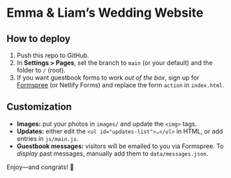 # Emma & Liam’s Wedding Website

## How to deploy
1. Push this repo to GitHub.
2. In **Settings > Pages**, set the branch to `main` (or your default) and the folder to `/` (root).
3. If you want guestbook forms to work _out of the box_, sign up for [Formspree](https://formspree.io/) (or Netlify Forms) and replace the form `action` in `index.html`.

## Customization
- **Images:** put your photos in `images/` and update the `<img>` tags.
- **Updates:** either edit the `<ul id="updates-list">…</ul>` in HTML, or add entries in `js/main.js`.
- **Guestbook messages:** visitors will be emailed to you via Formspree. To _display_ past messages, manually add them to `data/messages.json`.

Enjoy—and congrats! 🥂
